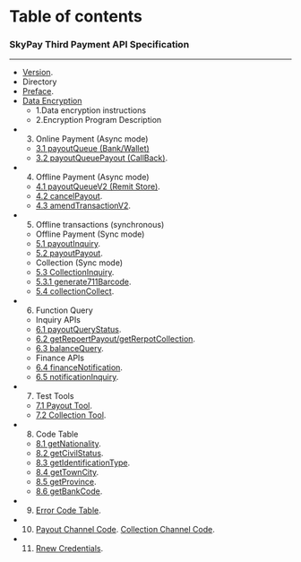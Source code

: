 # Table of contents
###   SkyPay Third Payment API Specification
_________________
- [Version](/en/Version1.md).
- Directory
- [Preface](/en/preface.md).
- [Data Encryption](/en/APIdocumentationdescription.md)
    - 1.Data encryption instructions
    - 2.Encryption Program Description
- 3. Online Payment (Async mode)
    - [3.1 payoutQueue (Bank/Wallet)](/en/onlinepayment/payoutQueue.md)
    - [3.2 payoutQueuePayout (CallBack)](/en/onlinepayment/payoutQueuePayout.md).
- 4. Offline Payment (Async mode)
    - [4.1 payoutQueueV2 (Remit Store)](en/onlinepayment/payoutQueueV2.md).
    - [4.2 cancelPayout](/en/onlinepayment/cancelPayout.md).
    - [4.3 amendTransactionV2](/en/onlinepayment/amendTransactionV2.md).
- 5. Offline transactions (synchronous)
    - Offline Payment (Sync mode) 
    - [5.1 payoutInquiry](/en/Offlinepayment/PayoutInquiry.md).
	- [5.2 payoutPayout](/en/Offlinepayment/PayoutPayout.md).
    - Collection (Sync mode)
    - [5.3 CollectionInquiry](/en/Offlinepayment/CollectionInquiry.md).
    - [5.3.1 generate711Barcode](/en/Offlinepayment/Generate711Barcode.md).
    - [5.4 collectionCollect](/en/Offlinepayment/collectionCollect.md).
- 6. Function Query
    - Inquiry APIs   
    - [6.1 payoutQueryStatus](/en/Offlinepayment/payoutQueryStatus.md).
    - [6.2 getRepoertPayout/getRerpotCollection](/en/Offlinepayment/getReportPayout.md).
    - [6.3 balanceQuery](/en/Offlinepayment/balanceQuery.md).
    - Finance APIs
    - [6.4 financeNotification](/en/Rechargebalancewithdrawal/financeNotification.md).
    - [6.5 notificationInquiry](/en/Rechargebalancewithdrawal/notificationInquiry.md).
- 7. Test Tools
    - [7.1 Payout Tool](/en/testtools/Collectionverificationtool.md).
    - [7.2 Collection Tool](/en/testtools/Paymenttestingtools.md).
- 8. Code Table
    - [8.1 getNationality](/en/Obtainbasiccodelistinformation/getNationality.md).
    - [8.2 getCivilStatus](/en/Obtainbasiccodelistinformation/getCivilStatus.md).
    - [8.3 getIdentificationType](/en/Obtainbasiccodelistinformation/getIdentificationType.md).
    - [8.4 getTownCity](/en/Obtainbasiccodelistinformation/getTownCity.md).
    - [8.5 getProvince](/en/Obtainbasiccodelistinformation/getProvince.md).
    - [8.6 getBankCode](/en/Obtainbasiccodelistinformation/getBankCode.md).
- 9. [Error Code Table](/en/Backpropagationmessagedefinition/Backpropagationmessagedefinition.md).
- 10. [Payout Channel Code](/en/Paymentpipeline/Paymentpipeline.md).  [Collection Channel Code](/en/Paymentpipeline/Paymentpipeline1.md).
- 11. [Rnew Credentials](/en/Changekeyprocess/Changekeyprocess.md).
